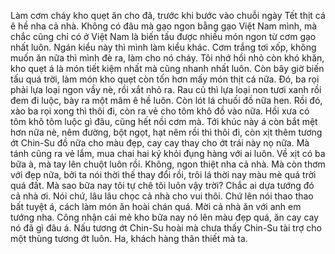 Làm cơm cháy kho quẹt ăn cho đã, trước khi bước vào chuỗi ngày Tết thịt cá ê hề nha cả nhà.
Không có đâu mà gạo ngon bằng gạo Việt Nam mình, mà chắc cũng chỉ có ở Việt Nam là biến tấu được nhiều món ngon từ cơm gạo nhất luôn. Ngán kiểu này thì mình làm kiểu khác. Cơm trắng tơi xốp, không muốn ăn nữa thì mình đè ra, làm cho nó cháy. Tôi nhớ hồi nhỏ còn khó khăn, kho quẹt á là món tiết kiệm nhất mà cũng nhanh nhất luôn. Còn bây giờ biến tấu quá trời, làm món kho quẹt còn tốn hơn mấy món thịt cá nữa.
Đó, ba rọi phải lựa loại ngon vầy nè, rồi xắt nhỏ ra. Rau củ thì lựa loại non tươi xanh rồi đem đi luộc, bày ra một mâm ê hề luôn. Còn lót lá chuối đồ nữa hen. Rồi đó, xào ba rọi xong thì thôi đi, còn ra vẻ cho tôm khô đồ vào nữa. Hồi xưa có tôm khô tôm luộc gì đâu, cũng hết nồi cơm mà. Tới khúc này á còn bắt mệt hơn nữa nè, nêm đường, bột ngọt, hạt nêm rồi thì thôi đi, còn xịt thêm tương ớt Chin-Su đồ nữa cho màu đẹp, cay cay thay cho ớt trái này nọ nữa. Mà tánh cũng ra vẻ lắm, mua chai hai ký khỏi đụng hàng với ai luôn. Về xịt có ba bữa à, mà tay lên chuột luôn rồi.
Không, ngon thiệt nha cả nhà. Mà còn thơm với đẹp nữa, bởi ta nói thời thế thay đổi rồi, trôi lá thời nay màu mè quá trời quá đất. Mà sao bữa nay tôi tự chê tôi luôn vậy trời? Chắc ai dựa tướng đó cả nhà ơi. Nói chứ, lâu lâu chọc cả nhà cho vui thôi. Chứ lên nói thao thao bất tuyệt á, cách làm món ăn hoài chán quá. Mời cả nhà ăn với anh em tướng nha. Công nhận cái mẻ kho bữa nay nó lên màu đẹp quá, ăn cay cay nó đã gì đâu á. Nấu tương ớt Chin-Su hoài mà chưa thấy Chin-Su tài trợ cho một thùng tương ớt luôn. Ha, khách hàng thân thiết mà ta.